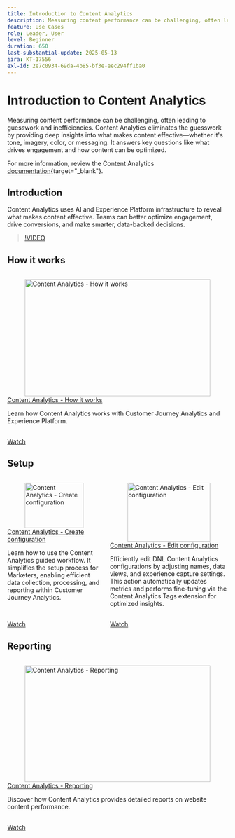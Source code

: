 ```yaml
---
title: Introduction to Content Analytics
description: Measuring content performance can be challenging, often leading to guesswork and inefficiencies. Content Analytics eliminates the guesswork by providing deep insights into what makes content effective.
feature: Use Cases
role: Leader, User
level: Beginner
duration: 650
last-substantial-update: 2025-05-13
jira: KT-17556
exl-id: 2e7c0934-69da-4b85-bf3e-eec294ff1ba0
---
```

# Introduction to Content Analytics

Measuring content performance can be challenging, often leading to guesswork and inefficiencies. Content Analytics eliminates the guesswork by providing deep insights into what makes content effective—whether it's tone, imagery, color, or messaging. It answers key questions like what drives engagement and how content can be optimized.

For more information, review the Content Analytics [documentation](https://experienceleague.adobe.com/en/docs/analytics-platform/using/content-analytics/content-analytics){target="_blank"}.

## Introduction

Content Analytics uses AI and Experience Platform infrastructure to reveal what makes content effective. Teams can better optimize engagement, drive conversions, and make smarter, data-backed decisions.

>[!VIDEO](https://video.tv.adobe.com/v/3457310/?learn=on&enablevpops)


## How it works

<!-- CARDS
{cta=Watch}
* how-it-works.md
-->
<!-- START CARDS HTML - DO NOT MODIFY BY HAND -->
<div class="columns">
    <div class="column is-half-tablet is-half-desktop is-one-third-widescreen" aria-label="Content Analytics - How it works">
        <div class="card" style="height: 100%; display: flex; flex-direction: column; height: 100%;">
            <div class="card-image">
                <figure class="image x-is-16by9">
                    <a href="how-it-works.md" title="Content Analytics - How it works" target="_blank" rel="referrer">
                        <img class="is-bordered-r-small" src="https://video.tv.adobe.com/v/3457423/?format=jpeg&nocache=1742338375674" alt="Content Analytics - How it works"
                             style="width: 100%; aspect-ratio: 16 / 9; object-fit: cover; overflow: hidden; display: block; margin: auto;">
                    </a>
                </figure>
            </div>
            <div class="card-content is-padded-small" style="display: flex; flex-direction: column; flex-grow: 1; justify-content: space-between;">
                <div class="top-card-content">
                    <p class="headline is-size-6 has-text-weight-bold">
                        <a href="how-it-works.md" target="_blank" rel="referrer" title="Content Analytics - How it works">Content Analytics - How it works</a>
                    </p>
                    <p class="is-size-6">Learn how Content Analytics works with Customer Journey Analytics and Experience Platform.</p>
                </div>
                <a href="how-it-works.md" target="_blank" rel="referrer" class="spectrum-Button spectrum-Button--outline spectrum-Button--primary spectrum-Button--sizeM" style="align-self: flex-start; margin-top: 1rem;">
                    <span class="spectrum-Button-label has-no-wrap has-text-weight-bold">Watch</span>
                </a>
            </div>
        </div>
    </div>
</div>
<!-- END CARDS HTML - DO NOT MODIFY BY HAND -->

## Setup

<!-- CARDS
{cta=Watch}
* create-configuration.md
* edit-configuration.md

-->
<!-- START CARDS HTML - DO NOT MODIFY BY HAND -->
<div class="columns">
    <div class="column is-half-tablet is-half-desktop is-one-third-widescreen" aria-label="Content Analytics - Create configuration">
        <div class="card" style="height: 100%; display: flex; flex-direction: column; height: 100%;">
            <div class="card-image">
                <figure class="image x-is-16by9">
                    <a href="create-configuration.md" title="Content Analytics - Create configuration" target="_blank" rel="referrer">
                        <img class="is-bordered-r-small" src="https://video.tv.adobe.com/v/3458438/?format=jpeg&nocache=1742338375674" alt="Content Analytics - Create configuration"
                             style="width: 100%; aspect-ratio: 16 / 9; object-fit: cover; overflow: hidden; display: block; margin: auto;">
                    </a>
                </figure>
            </div>
            <div class="card-content is-padded-small" style="display: flex; flex-direction: column; flex-grow: 1; justify-content: space-between;">
                <div class="top-card-content">
                    <p class="headline is-size-6 has-text-weight-bold">
                        <a href="create-configuration.md" target="_blank" rel="referrer" title="Content Analytics - Create configuration">Content Analytics - Create configuration</a>
                    </p>
                    <p class="is-size-6">Learn how to use the Content Analytics guided workflow. It simplifies the setup process for Marketers, enabling efficient data collection, processing, and reporting within Customer Journey Analytics. </p>
                </div>
                <a href="create-configuration.md" target="_blank" rel="referrer" class="spectrum-Button spectrum-Button--outline spectrum-Button--primary spectrum-Button--sizeM" style="align-self: flex-start; margin-top: 1rem;">
                    <span class="spectrum-Button-label has-no-wrap has-text-weight-bold">Watch</span>
                </a>
            </div>
        </div>
    </div>
    <div class="column is-half-tablet is-half-desktop is-one-third-widescreen" aria-label="Content Analytics - Edit configuration">
        <div class="card" style="height: 100%; display: flex; flex-direction: column; height: 100%;">
            <div class="card-image">
                <figure class="image x-is-16by9">
                    <a href="edit-configuration.md" title="Content Analytics - Edit configuration" target="_blank" rel="referrer">
                        <img class="is-bordered-r-small" src="https://video.tv.adobe.com/v/3458439/?format=jpeg&nocache=1742338375690" alt="Content Analytics - Edit configuration"
                             style="width: 100%; aspect-ratio: 16 / 9; object-fit: cover; overflow: hidden; display: block; margin: auto;">
                    </a>
                </figure>
            </div>
            <div class="card-content is-padded-small" style="display: flex; flex-direction: column; flex-grow: 1; justify-content: space-between;">
                <div class="top-card-content">
                    <p class="headline is-size-6 has-text-weight-bold">
                        <a href="edit-configuration.md" target="_blank" rel="referrer" title="Content Analytics - Edit configuration">Content Analytics - Edit configuration</a>
                    </p>
                    <p class="is-size-6">Efficiently edit DNL Content Analytics configurations by adjusting names, data views, and experience capture settings. This action automatically updates metrics and performs fine-tuning via the Content Analytics Tags extension for optimized insights.</p>
                </div>
                <a href="edit-configuration.md" target="_blank" rel="referrer" class="spectrum-Button spectrum-Button--outline spectrum-Button--primary spectrum-Button--sizeM" style="align-self: flex-start; margin-top: 1rem;">
                    <span class="spectrum-Button-label has-no-wrap has-text-weight-bold">Watch</span>
                </a>
            </div>
        </div>
    </div>
</div>
<!-- END CARDS HTML - DO NOT MODIFY BY HAND -->

## Reporting

<!-- CARDS
{cta=Watch}
* reporting.md
-->
<!-- START CARDS HTML - DO NOT MODIFY BY HAND -->
<div class="columns">
    <div class="column is-half-tablet is-half-desktop is-one-third-widescreen" aria-label="Content Analytics - Reporting">
        <div class="card" style="height: 100%; display: flex; flex-direction: column; height: 100%;">
            <div class="card-image">
                <figure class="image x-is-16by9">
                    <a href="reporting.md" title="Content Analytics - Reporting" target="_blank" rel="referrer">
                        <img class="is-bordered-r-small" src="https://video.tv.adobe.com/v/3473037/?format=jpeg&nocache=1742338375674" alt="Content Analytics - Reporting"
                             style="width: 100%; aspect-ratio: 16 / 9; object-fit: cover; overflow: hidden; display: block; margin: auto;">
                    </a>
                </figure>
            </div>
            <div class="card-content is-padded-small" style="display: flex; flex-direction: column; flex-grow: 1; justify-content: space-between;">
                <div class="top-card-content">
                    <p class="headline is-size-6 has-text-weight-bold">
                        <a href="reporting.md" target="_blank" rel="referrer" title="Content Analytics - Reporting">Content Analytics - Reporting</a>
                    </p>
                    <p class="is-size-6">Discover how Content Analytics provides detailed reports on website content performance.</p>
                </div>
                <a href="reporting.md" target="_blank" rel="referrer" class="spectrum-Button spectrum-Button--outline spectrum-Button--primary spectrum-Button--sizeM" style="align-self: flex-start; margin-top: 1rem;">
                    <span class="spectrum-Button-label has-no-wrap has-text-weight-bold">Watch</span>
                </a>
            </div>
        </div>
    </div>
</div>
<!-- END CARDS HTML - DO NOT MODIFY BY HAND -->